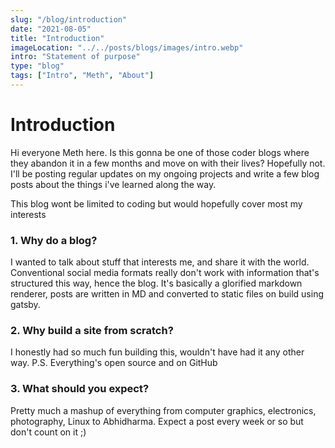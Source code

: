 ```yaml
---
slug: "/blog/introduction"
date: "2021-08-05"
title: "Introduction"
imageLocation: "../../posts/blogs/images/intro.webp"
intro: "Statement of purpose"
type: "blog"
tags: ["Intro", "Meth", "About"]
---
```


# Introduction

Hi everyone Meth here. Is this gonna be one of those coder blogs where 
they abandon it in a few months and move on with their lives? Hopefully not.
I'll be posting regular updates on my ongoing projects and write a few blog 
posts about the things i've learned along the way. 

This blog wont be limited to coding but would hopefully cover most my interests

### 1. Why do a blog?

I wanted to talk about stuff that interests me, and share it with the world.
Conventional social media formats really don't work with information that's
structured this way, hence the blog. It's basically a glorified markdown 
renderer, posts are written in MD and converted to static files on build using
gatsby.

### 2. Why build a site from scratch?

I honestly had so much fun building this, wouldn't have had it any other way. 
P.S. Everything's open source and on GitHub

### 3. What should you expect?

Pretty much a mashup of everything from computer graphics, electronics, 
photography, Linux to Abhidharma. Expect a post every week or so but don't count
on it ;)